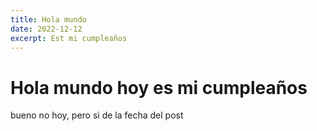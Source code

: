 ```yaml
---
title: Hola mundo
date: 2022-12-12
excerpt: Est mi cumpleaños
---
```


# Hola mundo hoy es mi cumpleaños

bueno no hoy, pero si de la fecha del post
